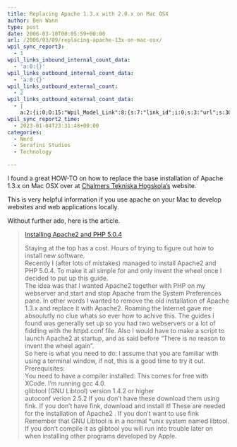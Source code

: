 ```yaml
---
title: Replacing Apache 1.3.x with 2.0.x on Mac OSX
author: Ben Wann
type: post
date: 2006-03-10T00:05:59+00:00
url: /2006/03/09/replacing-apache-13x-on-mac-osx/
wpil_sync_report3:
  - 1
wpil_links_inbound_internal_count_data:
  - 'a:0:{}'
wpil_links_outbound_internal_count_data:
  - 'a:0:{}'
wpil_links_outbound_external_count:
  - 2
wpil_links_outbound_external_count_data:
  - |
    a:2:{i:0;O:15:"Wpil_Model_Link":8:{s:7:"link_id";i:0;s:3:"url";s:30:"http://www.itstud.chalmers.se/";s:4:"host";s:18:"itstud.chalmers.se";s:8:"internal";b:0;s:4:"post";N;s:6:"anchor";s:28:"Chalmers Tekniska Hogskola's";s:15:"added_by_plugin";b:0;s:8:"location";s:7:"content";}i:1;O:15:"Wpil_Model_Link":8:{s:7:"link_id";i:0;s:3:"url";s:46:"http://www.itstud.chalmers.se/~it2bjar/macosx/";s:4:"host";s:18:"itstud.chalmers.se";s:8:"internal";b:0;s:4:"post";N;s:6:"anchor";s:32:"Installing Apache2 and PHP 5.0.4";s:15:"added_by_plugin";b:0;s:8:"location";s:7:"content";}}
wpil_sync_report2_time:
  - 2023-01-04T23:31:48+00:00
categories:
  - Nerd
  - Serafini Studios
  - Technology

---
```

I found a great HOW-TO on how to replace the base installation of Apache 1.3.x on Mac OSX over at [Chalmers Tekniska Hogskola&#8217;s][1] website.

This is very helpful information if you use apache on your Mac to develop websites and web applications locally.

Without further ado, here is the article.

> [Installing Apache2 and PHP 5.0.4][2]
> 
> Staying at the top has a cost. Hours of trying to figure out how to install new software.  
> Recently I (after lots of mistakes) managed to install Apache2 and PHP 5.0.4. To make it all simple for and only invent the wheel once I decided to put up this guide.  
> The idea was that I wanted Apache2 together with PHP on my webserver and start and stop Apache from the System Preferences pane. In other words I wanted to remove the old installation of Apache 1.3.x and replace it with Apache2. Roaming the Internet gave me absoulutly no clue whats so ever how to achive this. The guides I found was generally set up so you had two webservers or a lot of fiddling with the httpd.conf file. Also I would have to make a script to launch Apache2 at startup, and as said before &#8220;There is no reason to invent the wheel again&#8221;.  
> So here is what you need to do: I assume that you are familiar with using a terminal window, if not, this is a good time to try it out.  
> Prerequisites:  
> You need to have a compiler installed. This comes for free with XCode. I&#8217;m running gcc 4.0.  
> glibtool (GNU Libtool) version 1.4.2 or higher  
> autoconf verion 2.5.2 If you don&#8217;t have these download them using fink. If you don&#8217;t have fink, download and install it! These are needed for the installation of Apache2 . If you don&#8217;t want to use fink Remember that GNU Libtool is in a normal *unix system named libtool. If you don&#8217;t compile it as glibtool you will run into trouble later on when installing other programs developed by Apple. 

<!--f45d410262779af6f89464a77c8337d6-->

 [1]: http://www.itstud.chalmers.se/
 [2]: http://www.itstud.chalmers.se/~it2bjar/macosx/